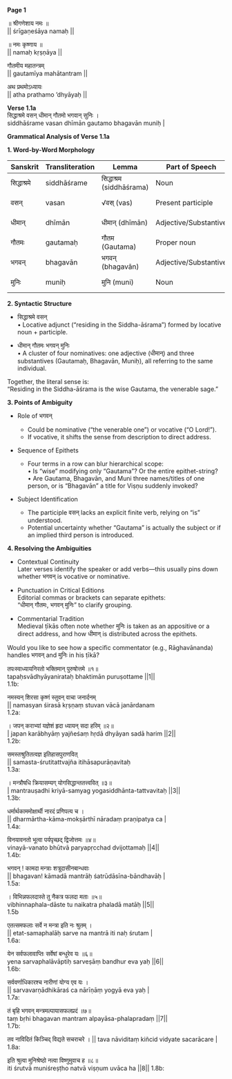 **Page 1**

॥ श्रीगणेशाय नमः ॥<br>
|| śrīgaṇeśāya namaḥ ||<br>

॥ नमः कृष्णाय ॥<br>
|| namaḥ kṛṣṇāya ||<br>

गौतमीय महातन्त्रम्  <br>
|| gautamīya mahātantram ||<br>

अथ प्रथमोऽध्यायः  <br>
|| atha prathamo ’dhyāyaḥ ||<br>

**Verse 1.1a**<br>
सिद्धाश्रमे वसन् धीमान् गौतमो भगवान् सुनिः । <br>
siddhāśrame vasan dhīmān gautamo bhagavān muniḥ | <br>

**Grammatical Analysis of Verse 1.1a**

**1. Word-by-Word Morphology**

| Sanskrit       | Transliteration       | Lemma            | Part of Speech        | Case/Number/Gender       | Gloss                           |
|----------------|-----------------------|------------------|-----------------------|--------------------------|---------------------------------|
| सिद्धाश्रमे    | siddhāśrame           | सिद्धाश्रम (siddhāśrama) | Noun                  | Locative Singular Neuter | “in the Siddha-āśrama”          |
| वसन्           | vasan                 | √वस् (vas)       | Present participle    | Nominative Singular Masculine | “residing”                  |
| धीमान्         | dhīmān                | धीमान् (dhīmān)  | Adjective/Substantive | Nominative Singular Masculine | “wise, intelligent”         |
| गौतमः          | gautamaḥ              | गौतम (Gautama)   | Proper noun           | Nominative Singular Masculine | “Gautama”                   |
| भगवन्         | bhagavān              | भगवन् (bhagavān) | Adjective/Substantive | Nominative Singular Masculine | “the venerable/Lord”        |
| मुनिः          | muniḥ                 | मुनि (muni)      | Noun                  | Nominative Singular Masculine | “the sage”                  |

**2. Syntactic Structure**

- सिद्धाश्रमे वसन्  
  • Locative adjunct (“residing in the Siddha-āśrama”) formed by locative noun + participle.  

- धीमान् गौतमः भगवन् मुनिः  
  • A cluster of four nominatives: one adjective (धीमान्) and three substantives (Gautamaḥ, Bhagavān, Muniḥ), all referring to the same individual.  

Together, the literal sense is:  
“Residing in the Siddha-āśrama is the wise Gautama, the venerable sage.”

**3. Points of Ambiguity**

- Role of भगवन्  
  - Could be nominative (“the venerable one”) or vocative (“O Lord!”).  
  - If vocative, it shifts the sense from description to direct address.  

- Sequence of Epithets  
  - Four terms in a row can blur hierarchical scope:  
    • Is “wise” modifying only “Gautama”? Or the entire epithet-string?  
    • Are Gautama, Bhagavān, and Muni three names/titles of one person, or is “Bhagavān” a title for Viṣṇu suddenly invoked?  

- Subject Identification  
  - The participle वसन् lacks an explicit finite verb, relying on “is” understood.  
  - Potential uncertainty whether “Gautama” is actually the subject or if an implied third person is introduced. 

**4. Resolving the Ambiguities**

- Contextual Continuity  
  Later verses identify the speaker or add verbs—this usually pins down whether भगवन् is vocative or nominative.  

- Punctuation in Critical Editions  
  Editorial commas or brackets can separate epithets:  
  “धीमान् गौतमः, भगवन् मुनिः” to clarify grouping.  

- Commentarial Tradition  
  Medieval ṭīkās often note whether मुनिः is taken as an appositive or a direct address, and how धीमान् is distributed across the epithets.  

Would you like to see how a specific commentator (e.g., Rāghavānanda) handles भगवन् and मुनिः in his ṭīkā?


तपःस्वाध्यायनिरतो भक्तिमान् पुरुषोत्तमे ॥१॥  <br>
tapaḥsvādhyāyanirataḥ bhaktimān puruṣottame ||1||<br>
1.1b: 

नमस्यन् शिरसा कृष्णं स्तुवन् वाचा जनार्दनम् <br>
|| namasyan śirasā kṛṣṇaṃ stuvan vācā janārdanam <br>
1.2a:

। जपन् कराभ्यां यज्ञेशं हृदा ध्यायन् सदा हरिम् ॥२॥  <br>
| japan karābhyāṃ yajñeśaṃ hṛdā dhyāyan sadā harim ||2|| <br>
1.2b:

समस्तश्रुतितत्वज्ञ इतिहासपुराणवित् <br>
|| samasta-śrutitattvajña itihāsapurāṇavitaḥ <br>
1.3a:

। मन्त्रौषधि क्रियासम्यग् योगसिद्धान्ततत्त्ववित् ॥३॥  <br>
| mantrauṣadhi kriyā-samyag yogasiddhānta-tattvavitaḥ ||3|| <br>
1.3b:

धर्मार्थकाममोक्षार्थी नारदं प्रणिपत्य च । <br>
|| dharmārtha-kāma-mokṣārthī nāradaṃ praṇipatya ca | <br>
1.4a:

विनयावनतो भूत्वा पर्यपृच्छद् द्विजोत्तमः ॥४॥  <br>
vinayā-vanato bhūtvā paryapṛcchad dvijottamaḥ ||4|| <br>
1.4b:

भगवन् ! कामदा मन्त्राः शत्रूदासीनबान्धवाः <br>
|| bhagavan! kāmadā mantrāḥ śatrūdāsīna-bāndhavāḥ | <br>
1.5a:

। विभिन्नफलदास्ते तु नैकत्र फलदा मताः ॥५॥  <br>
vibhinnaphala-dāste tu naikatra phaladā matāḥ ||5|| <br>
1.5b

एतत्समफलाः सर्वे न मन्त्रा इति नः श्रुतम् । <br>
|| etat-samaphalāḥ sarve na mantrā iti naḥ śrutam | <br>
1.6a:

येन सर्वफलावाप्तिः सर्वेषां बन्धुरेव यः ॥६॥  <br>
yena sarvaphalāvāptiḥ sarveṣāṃ bandhur eva yaḥ ||6|| <br>
1.6b:

सर्ववर्णाधिकारश्च नारीणां योग्य एव यः । <br>
|| sarvavarṇādhikāraś ca nārīṇāṃ yogyā eva yaḥ | <br>
1.7a:

तं बृहि भगवन् मन्त्रमल्पायासफलप्रदं ॥७॥  <br>
taṃ bṛhi bhagavan mantram alpayāsa-phalapradaṃ ||7|| <br>
1.7b:

तव नाविदितं किञ्चिद् विद्यते सचराचरे । 
|| tava nāviditaṃ kiñcid vidyate sacarācare | 
1.8a:

इति श्रुत्वा मुनिश्रेष्ठो नत्वा विष्णुमुवाच ह ॥८॥  
iti śrutvā muniśreṣṭho natvā viṣṇum uvāca ha ||8||
1.8b:



